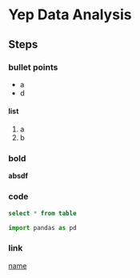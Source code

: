 # Yep Data Analysis

## Steps

### bullet points
- a
- d

#### list
1. a
2. b

### bold
**absdf**

### code
```sql
select * from table
```

``` python
import pandas as pd
```

### link
[name](link)
